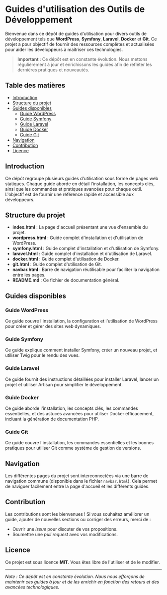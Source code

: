 # Guides d'utilisation des Outils de Développement

Bienvenue dans ce dépôt de guides d'utilisation pour divers outils de développement tels que **WordPress**, **Symfony**, **Laravel**, **Docker** et **Git**. Ce projet a pour objectif de fournir des ressources complètes et actualisées pour aider les développeurs à maîtriser ces technologies.

> **Important :** Ce dépôt est en constante évolution. Nous mettons régulièrement à jour et enrichissons les guides afin de refléter les dernières pratiques et nouveautés.

## Table des matières

- [Introduction](#introduction)
- [Structure du projet](#structure-du-projet)
- [Guides disponibles](#guides-disponibles)
  - [Guide WordPress](#guide-wordpress)
  - [Guide Symfony](#guide-symfony)
  - [Guide Laravel](#guide-laravel)
  - [Guide Docker](#guide-docker)
  - [Guide Git](#guide-git)
- [Navigation](#navigation)
- [Contribution](#contribution)
- [Licence](#licence)

## Introduction

Ce dépôt regroupe plusieurs guides d'utilisation sous forme de pages web statiques. Chaque guide aborde en détail l'installation, les concepts clés, ainsi que les commandes et pratiques avancées pour chaque outil. L'objectif est de fournir une référence rapide et accessible aux développeurs.

## Structure du projet

- **index.html** : La page d'accueil présentant une vue d'ensemble du projet.
- **wordpress.html** : Guide complet d'installation et d'utilisation de WordPress.
- **symfony.html** : Guide complet d'installation et d'utilisation de Symfony.
- **laravel.html** : Guide complet d'installation et d'utilisation de Laravel.
- **docker.html** : Guide complet d'utilisation de Docker.
- **git.html** : Guide complet d'utilisation de Git.
- **navbar.html** : Barre de navigation réutilisable pour faciliter la navigation entre les pages.
- **README.md** : Ce fichier de documentation général.

## Guides disponibles

### Guide WordPress
Ce guide couvre l'installation, la configuration et l'utilisation de WordPress pour créer et gérer des sites web dynamiques.

### Guide Symfony
Ce guide explique comment installer Symfony, créer un nouveau projet, et utiliser Twig pour le rendu des vues.

### Guide Laravel
Ce guide fournit des instructions détaillées pour installer Laravel, lancer un projet et utiliser Artisan pour simplifier le développement.

### Guide Docker
Ce guide aborde l'installation, les concepts clés, les commandes essentielles, et des astuces avancées pour utiliser Docker efficacement, incluant la génération de documentation PHP.

### Guide Git
Ce guide couvre l'installation, les commandes essentielles et les bonnes pratiques pour utiliser Git comme système de gestion de versions.

## Navigation

Les différentes pages du projet sont interconnectées via une barre de navigation commune (disponible dans le fichier `navbar.html`). Cela permet de naviguer facilement entre la page d'accueil et les différents guides.

## Contribution

Les contributions sont les bienvenues ! Si vous souhaitez améliorer un guide, ajouter de nouvelles sections ou corriger des erreurs, merci de :
- Ouvrir une *issue* pour discuter de vos propositions.
- Soumettre une *pull request* avec vos modifications.

## Licence

Ce projet est sous licence **MIT**. Vous êtes libre de l'utiliser et de le modifier.

---

*Note : Ce dépôt est en constante évolution. Nous nous efforçons de maintenir ces guides à jour et de les enrichir en fonction des retours et des avancées technologiques.*
